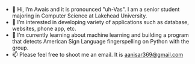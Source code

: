 - 👋 Hi, I’m Awais and it is pronounced "uh-Vas". I am a senior student majoring in Computer Science at Lakehead University. 
- 👀 I’m interested in developing variety of applications such as database, websites, phone app, etc.
- 🌱 I’m currently learning about machine learning and building a program that detects American Sign Language fingerspelling on Python with the group.
- 📫 Please feel free to shoot me an email. It is aanisar369@gmail.com

<!---
nisarawais/nisarawais is a ✨ special ✨ repository because its `README.md` (this file) appears on your GitHub profile.
You can click the Preview link to take a look at your changes.
--->
